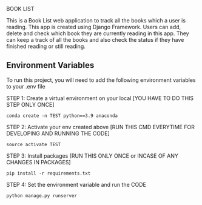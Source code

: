 BOOK LIST

This is a Book List web application to track all the books which a user is reading. This app is created using Django Framework. Users can add, delete and check which book they are currently reading in this app. They can keep a track of all the books and also check the status if they have finished reading or still reading.


## Environment Variables

To run this project, you will need to add the following environment variables to your .env file

STEP 1: Create a virtual environment on your local [YOU HAVE TO DO THIS STEP ONLY ONCE]


`conda create -n TEST python==3.9 anaconda` 

STEP 2: Activate your env created above [RUN THIS CMD EVERYTIME FOR DEVELOPING AND RUNNING THE CODE]

`source activate TEST`

STEP 3: Install packages [RUN THIS ONLY ONCE or INCASE OF ANY CHANGES IN PACKAGES]

`pip install -r requirements.txt`

STEP 4: Set the environment variable and run the CODE

`python manage.py runserver`
